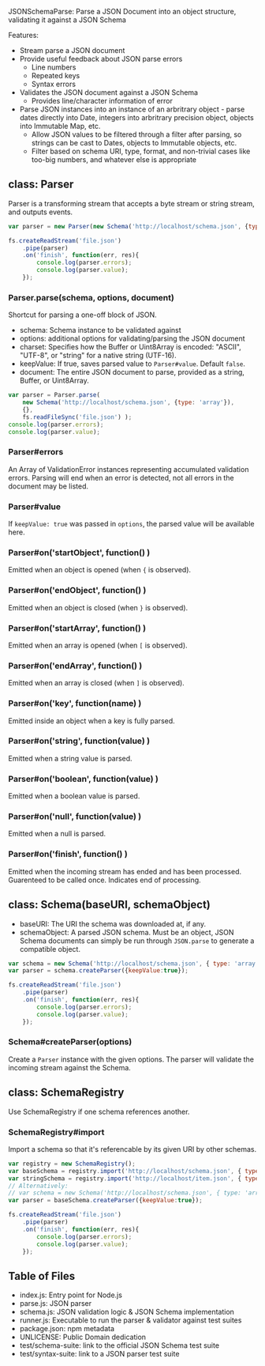 JSONSchemaParse: Parse a JSON Document into an object structure, validating it against a JSON Schema

Features:

* Stream parse a JSON document
* Provide useful feedback about JSON parse errors
	- Line numbers
	- Repeated keys
	- Syntax errors
* Validates the JSON document against a JSON Schema
	- Provides line/character information of error
* Parse JSON instances into an instance of an arbritrary object - parse dates directly into Date, integers into arbritrary precision object, objects into Immutable Map, etc.
	- Allow JSON values to be filtered through a filter after parsing, so strings can be cast to Dates, objects to Immutable objects, etc.
   - Filter based on schema URI, type, format, and non-trivial cases like too-big numbers, and whatever else is appropriate

## class: Parser

Parser is a transforming stream that accepts a byte stream or string stream, and outputs events.

```javascript
var parser = new Parser(new Schema('http://localhost/schema.json', {type: 'array'}), {keepValue:true});

fs.createReadStream('file.json')
	.pipe(parser)
	.on('finish', function(err, res){
		console.log(parser.errors);
		console.log(parser.value);
	});
```

### Parser.parse(schema, options, document)

Shortcut for parsing a one-off block of JSON.

* schema: Schema instance to be validated against
* options: additional options for validating/parsing the JSON document
 * charset: Specifies how the Buffer or Uint8Array is encoded: "ASCII", "UTF-8", or "string" for a native string (UTF-16).
 * keepValue: If true, saves parsed value to `Parser#value`. Default `false`.
* document: The entire JSON document to parse, provided as a string, Buffer, or Uint8Array.

```javascript
var parser = Parser.parse(
	new Schema('http://localhost/schema.json', {type: 'array'}),
	{},
	fs.readFileSync('file.json') );
console.log(parser.errors);
console.log(parser.value);

```

### Parser#errors

An Array of ValidationError instances representing accumulated validation errors.
Parsing will end when an error is detected, not all errors in the document may be listed.


### Parser#value

If `keepValue: true` was passed in `options`, the parsed value will be available here.

### Parser#on('startObject', function() )
Emitted when an object is opened (when `{` is observed).


### Parser#on('endObject', function() )
Emitted when an object is closed (when `}` is observed).


### Parser#on('startArray', function() )
Emitted when an array is opened (when `[` is observed).


### Parser#on('endArray', function() )
Emitted when an array is closed (when `]` is observed).


### Parser#on('key', function(name) )
Emitted inside an object when a key is fully parsed.


### Parser#on('string', function(value) )
Emitted when a string value is parsed.


### Parser#on('boolean', function(value) )
Emitted when a boolean value is parsed.


### Parser#on('null', function(value) )
Emitted when a null is parsed.


### Parser#on('finish', function() )
Emitted when the incoming stream has ended and has been processed. Guarenteed to be called once. Indicates end of processing.


## class: Schema(baseURI, schemaObject)

* baseURI: The URI the schema was downloaded at, if any.
* schemaObject: A parsed JSON schema. Must be an object, JSON Schema documents can simply be run through `JSON.parse` to generate a compatible object.

```javascript
var schema = new Schema('http://localhost/schema.json', { type: 'array' });
var parser = schema.createParser({keepValue:true});

fs.createReadStream('file.json')
	.pipe(parser)
	.on('finish', function(err, res){
		console.log(parser.errors);
		console.log(parser.value);
	});
```

### Schema#createParser(options)
Create a `Parser` instance with the given options.
The parser will validate the incoming stream against the Schema.


## class: SchemaRegistry

Use SchemaRegistry if one schema references another.

### SchemaRegistry#import

Import a schema so that it's referencable by its given URI by other schemas.

```javascript
var registry = new SchemaRegistry();
var baseSchema = registry.import('http://localhost/schema.json', { type: 'array', items:{$ref:'http://localhost/item.json'} });
var stringSchema = registry.import('http://localhost/item.json', { type: 'string' });
// Alternatively:
// var schema = new Schema('http://localhost/schema.json', { type: 'array' }, registry);
var parser = baseSchema.createParser({keepValue:true});

fs.createReadStream('file.json')
	.pipe(parser)
	.on('finish', function(err, res){
		console.log(parser.errors);
		console.log(parser.value);
	});
```

## Table of Files

* index.js: Entry point for Node.js
* parse.js: JSON parser
* schema.js: JSON validation logic & JSON Schema implementation
* runner.js: Executable to run the parser & validator against test suites
* package.json: npm metadata
* UNLICENSE: Public Domain dedication
* test/schema-suite: link to the official JSON Schema test suite
* test/syntax-suite: link to a JSON parser test suite
